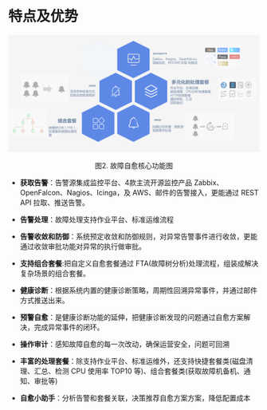 # 特点及优势

![-w2020](../media/3f7f2f22391d12ce90b82f04aef3d506.png)
<center>图2. 故障自愈核心功能图</center>

* **获取告警**：告警源集成监控平台、4款主流开源监控产品 Zabbix、OpenFalcon、Nagios、Icinga，及 AWS、邮件的告警接入，更能通过 REST API 拉取、推送告警。

* **告警处理**：故障处理支持作业平台、标准运维流程

* **告警收敛和防御**：系统预定收敛和防御规则，对异常告警事件进行收敛，更能通过收敛审批功能对异常的执行做审批。

* **支持组合套餐**:把自定义自愈套餐通过 FTA(故障树分析)处理流程，组装成解决复杂场景的组合套餐。

* **健康诊断**：根据系统内置的健康诊断策略，周期性回溯异常事件，并通过邮件方式推送出来。

* **预警自愈**：是健康诊断功能的延伸，把健康诊断发现的问题通过自愈方案解决，完成异常事件的闭环。

* **操作审计**：感知故障自愈的每一次改动，确保运营安全，问题可回溯

* **丰富的处理套餐**：除支持作业平台、标准运维外，还支持快捷套餐类(磁盘清理、汇总、检测 CPU 使用率 TOP10 等)、组合套餐类(获取故障机备机、通知、审批等)

* **自愈小助手**：分析告警和套餐关联，决策推荐自愈方案方案，降低配置成本
